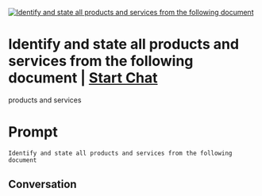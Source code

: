 
[![Identify and state all products and services from the following document](https://flow-prompt-covers.s3.us-west-1.amazonaws.com/icon/Lofi/i12.png)](https://gptcall.net/chat.html?data=%7B%22contact%22%3A%7B%22id%22%3A%22F12Zm6iA4Qs1Py2EtyQHD%22%2C%22flow%22%3Atrue%7D%7D)
# Identify and state all products and services from the following document | [Start Chat](https://gptcall.net/chat.html?data=%7B%22contact%22%3A%7B%22id%22%3A%22F12Zm6iA4Qs1Py2EtyQHD%22%2C%22flow%22%3Atrue%7D%7D)
products and services

# Prompt

```
Identify and state all products and services from the following document
```

## Conversation




